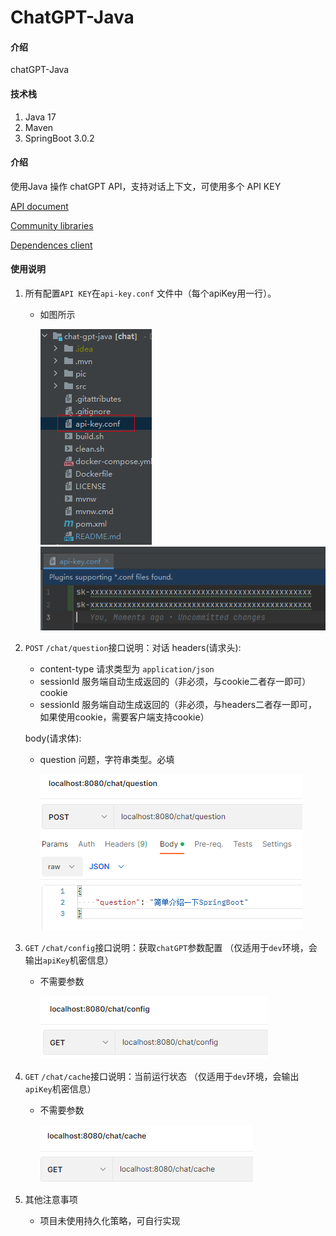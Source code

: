 # ChatGPT-Java

#### 介绍
chatGPT-Java

#### 技术栈
1. Java 17
2. Maven
3. SpringBoot 3.0.2

#### 介绍

使用Java 操作 chatGPT API，支持对话上下文，可使用多个 API KEY

[API document](https://platform.openai.com/docs/api-reference/introduction)

[Community libraries](https://platform.openai.com/docs/libraries/community-libraries)

[Dependences client](https://github.com/TheoKanning/openai-java)


#### 使用说明

1. 所有配置`API KEY`在`api-key.conf` 文件中（每个apiKey用一行）。
   - 如图所示
      
     ![image](./pic/1677206582492.jpg)
     ![image](./pic/1677206725578.jpg)
2. `POST` `/chat/question`接口说明：对话
   headers(请求头):
    - content-type 请求类型为 `application/json`
    - sessionId 服务端自动生成返回的（非必须，与cookie二者存一即可）
    cookie
    - sessionId 服务端自动生成返回的（非必须，与headers二者存一即可，如果使用cookie，需要客户端支持cookie）

   body(请求体):
    - question 问题，字符串类型。必填
    
      ![image](./pic/1677118702155.jpg)
3. `GET` `/chat/config`接口说明：获取`chatGPT`参数配置 （仅适用于`dev`环境，会输出`apiKey`机密信息）
   - 不需要参数
   
     ![image](./pic/1677118848450.jpg)
4. `GET` `/chat/cache`接口说明：当前运行状态 （仅适用于`dev`环境，会输出`apiKey`机密信息）
    - 不需要参数
    
      ![image](./pic/1677119251153.jpg)
5. 其他注意事项
   - 项目未使用持久化策略，可自行实现


